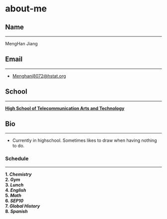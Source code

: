 # about-me

## Name
---
MengHan Jiang

## Email
---
*  Menghanj8072@hstat.org

## School
---
[**High School of Telecommunication Arts and Technology**](www.hstat.org)

## Bio
---
*  Currently in highschool. Sometimes likes to draw when having nothing to do.

### Schedule
---
**1. _Chemistry_**  
**2. _Gym_**  
**3. _Lunch_**  
**4. _English_**  
**5. _Math_**  
**6. _SEP10_**  
**7. _Global History_**  
**8. _Spanish_**
